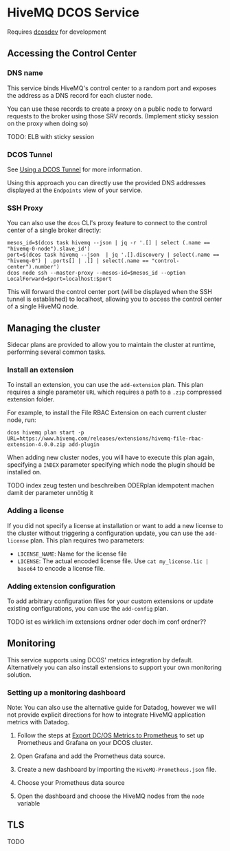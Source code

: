 # HiveMQ DCOS Service

Requires [dcosdev](https://github.com/mesosphere/dcosdev) for development

## Accessing the Control Center

### DNS name

This service binds HiveMQ's control center to a random port and exposes the address as a DNS record for each cluster node.

You can use these records to create a proxy on a public node to forward requests to the broker using those SRV records. (Implement sticky session on the proxy when doing so)

TODO: ELB with sticky session

### DCOS Tunnel

See [Using a DCOS Tunnel](https://docs.mesosphere.com/latest/developing-services/tunnel/) for more information.

Using this approach you can directly use the provided DNS addresses displayed at the `Endpoints` view of your service.

### SSH Proxy

You can also use the `dcos` CLI's proxy feature to connect to the control center of a single broker directly:

```
mesos_id=$(dcos task hivemq --json | jq -r '.[] | select (.name == "hivemq-0-node").slave_id')
port=$(dcos task hivemq --json  | jq '.[].discovery | select(.name == "hivemq-0") | .ports[] | .[] | select(.name == "control-center").number')
dcos node ssh --master-proxy --mesos-id=$mesos_id --option LocalForward=$port=localhost:$port
```

This will forward the control center port (will be displayed when the SSH tunnel is established) to localhost, allowing you to access the control center of a single HiveMQ node.

## Managing the cluster

Sidecar plans are provided to allow you to maintain the cluster at runtime, performing several common tasks.

### Install an extension

To install an extension, you can use the `add-extension` plan. This plan requires a single parameter `URL` which requires a path to a `.zip` compressed extension folder.

For example, to install the File RBAC Extension on each current cluster node, run:

```
dcos hivemq plan start -p URL=https://www.hivemq.com/releases/extensions/hivemq-file-rbac-extension-4.0.0.zip add-plugin
```

When adding new cluster nodes, you will have to execute this plan again, specifying a `INDEX` parameter specifying which node the plugin should be installed on.

TODO index zeug testen und beschreiben ODERplan idempotent machen damit der parameter unnötig it

### Adding a license

If you did not specify a license at installation or want to add a new license to the cluster without triggering a configuration update, you can use the `add-license` plan. This plan requires two parameters:

* `LICENSE_NAME`: Name for the license file
* `LICENSE`: The actual encoded license file. Use `cat my_license.lic | base64` to encode a license file.

### Adding extension configuration

To add arbitrary configuration files for your custom extensions or update existing configurations, you can use the `add-config` plan.

TODO ist es wirklich im extensions ordner oder doch im conf ordner??

## Monitoring

This service supports using DCOS' metrics integration by default. Alternatively you can also install extensions to support your own monitoring solution.

### Setting up a monitoring dashboard

Note: You can also use the alternative guide for Datadog, however we will not provide explicit directions for how to integrate HiveMQ application metrics with Datadog.

1. Follow the steps at [Export DC/OS Metrics to Prometheus](https://docs.mesosphere.com/latest/metrics/prometheus/) to set up Prometheus and Grafana on your DCOS cluster.

2. Open Grafana and add the Prometheus data source.

3. Create a new dashboard by importing the `HiveMQ-Prometheus.json` file.

4. Choose your Prometheus data source

5. Open the dashboard and choose the HiveMQ nodes from the `node` variable

## TLS

TODO